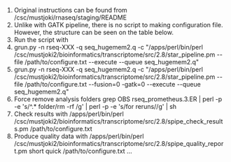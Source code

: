 1. Original instructions can be found from /csc/mustjoki/rnaseq/staging/README
2. Unlike with GATK pipeline, there is no script to making configuration file. However, the structure can be seen on the table below.
3. Run the script with
  1. grun.py -n rseq-XXX -q seq_hugemem2.q -c "/apps/perl/bin/perl /csc/mustjoki2/bioinformatics/transcriptome/src/2.8/star_pipeline.pm --file /path/to/configure.txt --execute --queue seq_hugemem2.q"
  2. grun.py -n rseq-XXX -q seq_hugemem2.q -c "/apps/perl/bin/perl /csc/mustjoki2/bioinformatics/transcriptome/src/2.8/star_pipeline.pm --file /path/to/configure.txt --fusion=0 -gatk=0 --execute --queue seq_hugemem2.q"
4. Force remove analysis folders grep OBS rseq_prometheus.3.ER | perl -p -e 's/^.* folder/rm -rf /g' | perl -p -e 's/for reruns//g' | sh
5. Check results with /apps/perl/bin/perl /csc/mustjoki2/bioinformatics/transcriptome/src/2.8/spipe_check_results.pm /path/to/configure.txt
6. Produce quality data with /apps/perl/bin/perl /csc/mustjoki2/bioinformatics/transcriptome/src/2.8/spipe_quality_report.pm short quick /path/to/configure.txt
...
